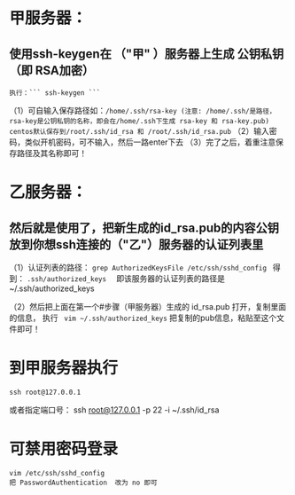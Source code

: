 # 甲服务器：
## 使用ssh-keygen在 （"甲" ）服务器上生成 公钥私钥（即 RSA加密）
	执行：``` ssh-keygen ```
（1）可自输入保存路径如：```
	/home/.ssh/rsa-key (注意: /home/.ssh/是路径，rsa-key是公钥私钥的名称，即会在/home/.ssh下生成 rsa-key 和 rsa-key.pub)
	centos默认保存到/root/.ssh/id_rsa 和 /root/.ssh/id_rsa.pub
	```
（2）输入密码，类似开机密码，可不输入，然后一路enter下去
（3）完了之后，着重注意保存路径及其名称即可！

# 乙服务器：
## 然后就是使用了，把新生成的id_rsa.pub的内容公钥放到你想ssh连接的（"乙"）服务器的认证列表里
（1）认证列表的路径：
		```
		grep AuthorizedKeysFile /etc/ssh/sshd_config 
		```
	得到：
		```
		.ssh/authorized_keys  
		```
	即该服务器的认证列表的路径是  ~/.ssh/authorized_keys

（2）然后把上面在第一个#步骤（甲服务器）生成的 id_rsa.pub 打开，复制里面的信息，
	执行 
		``` 
		vim ~/.ssh/authorized_keys
		```
	把复制的pub信息，粘贴至这个文件即可！

# 到甲服务器执行
	ssh root@127.0.0.1
  或者指定端口号：
	ssh root@127.0.0.1 -p 22 -i ~/.ssh/id_rsa

	
# 可禁用密码登录
	vim /etc/ssh/sshd_config
	把 PasswordAuthentication  改为 no 即可
	








